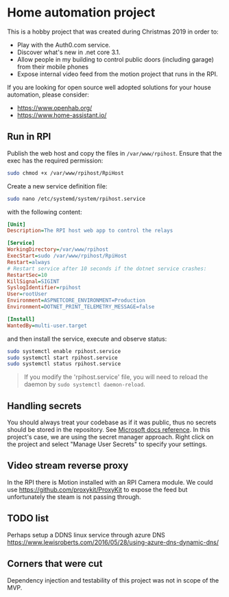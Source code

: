 # Home automation project

This is a hobby project that was created during Christmas 2019 in order to:
- Play with the Auth0.com service.
- Discover what's new in .net core 3.1.
- Allow people in my building to control public doors (including garage) from their mobile phones
- Expose internal video feed from the motion project that runs in the RPI.

If you are looking for open source well adopted solutions for your house automation, please consider:
- https://www.openhab.org/
- https://www.home-assistant.io/

## Run in RPI

Publish the web host and copy the files in `/var/www/rpihost`. 
Ensure that the exec has the required permission:
``` bash
sudo chmod +x /var/www/rpihost/RpiHost
```

Create a new service definition file:

```  bash
sudo nano /etc/systemd/system/rpihost.service
```

with the following content:

``` ini
[Unit]
Description=The RPI host web app to control the relays

[Service]
WorkingDirectory=/var/www/rpihost
ExecStart=sudo /var/www/rpihost/RpiHost
Restart=always
# Restart service after 10 seconds if the dotnet service crashes:
RestartSec=10
KillSignal=SIGINT
SyslogIdentifier=rpihost
User=rootUser
Environment=ASPNETCORE_ENVIRONMENT=Production
Environment=DOTNET_PRINT_TELEMETRY_MESSAGE=false

[Install]
WantedBy=multi-user.target
```

and then install the service, execute and observe status:

``` bash
sudo systemctl enable rpihost.service
sudo systemctl start rpihost.service
sudo systemctl status rpihost.service
```

> If you modify the 'rpihost.service' file, you will need to reload the daemon by `sudo systemctl daemon-reload`. 

## Handling secrets

You should always treat your codebase as if it was public, thus no secrets should be stored in the repository. See [Microsoft docs reference](https://docs.microsoft.com/en-us/aspnet/core/security/app-secrets?view=aspnetcore-3.1).
In this project's case, we are using the secret manager approach. Right click on the project and select "Manage User Secrets" to specify your settings.

## Video stream reverse proxy

In the RPI there is Motion installed with an RPI Camera module. We could use https://github.com/proxykit/ProxyKit to expose the feed but unfortunately the steam is not passing through.

## TODO list

Perhaps setup a DDNS linux service through azure DNS
https://www.lewisroberts.com/2016/05/28/using-azure-dns-dynamic-dns/


## Corners that were cut

Dependency injection and testability of this project was not in scope of the MVP.